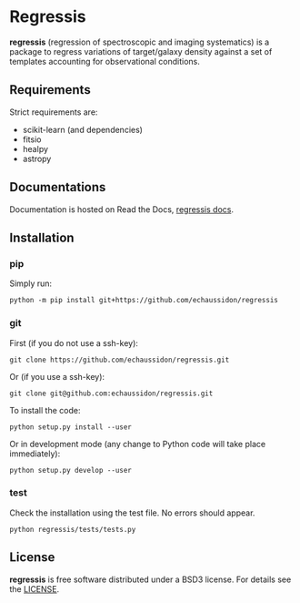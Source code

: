 # Regressis

**regressis** (regression of spectroscopic and imaging systematics) is a package to
regress variations of target/galaxy density against a set of templates accounting for observational conditions.

## Requirements

Strict requirements are:

  - scikit-learn (and dependencies)
  - fitsio
  - healpy
  - astropy

## Documentations

Documentation is hosted on Read the Docs, [regressis docs](https://regressis.readthedocs.io/).

## Installation

### pip

Simply run:
```
python -m pip install git+https://github.com/echaussidon/regressis
```

### git

First (if you do not use a ssh-key):
```
git clone https://github.com/echaussidon/regressis.git
```
Or (if you use a ssh-key):
```
git clone git@github.com:echaussidon/regressis.git
```
To install the code:
```
python setup.py install --user
```
Or in development mode (any change to Python code will take place immediately):
```
python setup.py develop --user
```

### test

Check the installation using the test file. No errors should appear.
```
python regressis/tests/tests.py
```

## License

**regressis** is free software distributed under a BSD3 license. For details see the [LICENSE](https://github.com/echaussidon/regressis/blob/main/LICENSE).

